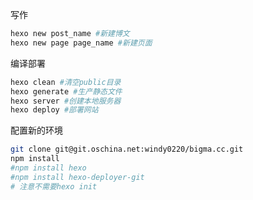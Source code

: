 写作

```bash
hexo new post_name #新建博文
hexo new page page_name #新建页面
```

编译部署

```bash
hexo clean #清空public目录
hexo generate #生产静态文件
hexo server #创建本地服务器 
hexo deploy #部署网站
```

配置新的环境

```bash
git clone git@git.oschina.net:windy0220/bigma.cc.git
npm install
#npm install hexo
#npm install hexo-deployer-git
# 注意不需要hexo init
```
